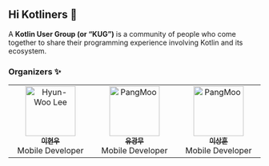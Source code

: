## Hi Kotliners 👋

A **Kotlin User Group (or “KUG”)** is a community of people who come together to share their programming experience involving Kotlin and its ecosystem.

### Organizers ✨

<table>
  <tbody>
    <tr>
      <td align="center" valign="top" width="25%">
        <a href="https://github.com/l2hyunwoo">
          <img src="https://avatars.githubusercontent.com/u/54518925?v=4?s=100" width="100px;" alt="Hyun-Woo Lee"/>
          <br />
          <sub><b>이현우</b></sub>
        </a>
        <br />
        <div>Mobile Developer</div>
      </td>
      <td align="center" valign="top" width="25%">
        <a href="https://github.com/kisa002">
          <img src="https://avatars.githubusercontent.com/u/4679634?v=4?s=100" width="100px;" alt="PangMoo"/>
          <br />
          <sub><b>유광무</b></sub>
        </a>
        <br />
        <div>Mobile Developer</div>
      </td>
      <td align="center" valign="top" width="25%">
        <a href="https://github.com/dsa28s">
          <img src="https://avatars.githubusercontent.com/u/10934461?v=4?s=100" width="100px;" alt="PangMoo"/>
          <br />
          <sub><b>이상훈</b></sub>
        </a>
        <br />
        <div>Mobile Developer</div>
      </td>
    </tr>
  </tbody>
</table>
